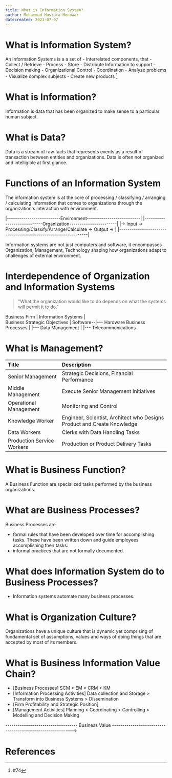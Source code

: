 ```yaml
---
title: What is Information System?
author: Muhammad Mustafa Monowar
datecreated: 2021-07-07
---
```


# What is Information System?

An Information Systems is a a set of
    - Interrelated components, that
        - Collect / Retrieve
        - Process
        - Store
        - Distribute
    Information to support
        - Decision making
        - Organizational Control
        - Coordination
        - Analyze problems
        - Visualize complex subjects
        - Create new products [^1]

# What is Information?

Information is data that has been organized to make sense to a particular human subject.

# What is Data?

Data is a stream of raw facts that represents events as a result of transaction between entities and organizations. Data is often not organized and intelligible at first glance.

# Functions of an Information System

The information system is at the core of processing / classifying / arranging / calculating information that comes to organizations through the organization's interaction with environment.

|--------------------------Environment--------------------------|
|----------------------------Organization-----------------------|
|-> Input -> Processing/Classify/Arrange/Calculate -> Output -> |
|---------------------------------------------------------------|

Information systems are not just computers and software, it encompasses Organization, Management, Technology shaping how organizations adapt to challenges of external environment.

# Interdependence of Organization and Information Systems

> "What the organization would like to do depends on what the systems will permit it to do." 

Business Firm                      |        Information Systems
                                   |            
Business Strategic Objectives      |        Software--|--- Hardware 
Business Processes                 |                  |--- Data Management
                                   |                  |--- Telecommunications

 
# What is Management?

| Title                     |  Description                                                            |
|:--------------------------|:------------------------------------------------------------------------|
| Senior Management         | Strategic Decisions, Financial Performance                              |
| Middle Management         | Execute Senior Management Initiatives                                   |
| Operational Management    | Monitoring and Control                                                  |
| Knowledge Worker          | Engineer, Scientist, Architect who Designs Product and Create Knowledge |
| Data Workers              | Clerks with Data Handling Tasks                                         |
| Production Service Workers| Production or Product Delivery Tasks                                    |


# What is Business Function?

A Business Function are specialized tasks performed by the business organizations.


# What are Business Processes?

Business Processes are 
- formal rules that have been developed over time for accomplishing tasks. These have been written down and guide employees accomplishing their tasks.
- informal practices that are not formally documented.

# What does Information System do to Business Processes?
- Information systems automate many business processes.

# What is Organization Culture?

Organizations have a unique culture that is dynamic yet comprising of fundamental set of assumptions, values and ways of doing things that are accepted by most of its members.


# What is Business Information Value Chain?
- [Business Processes] SCM > EM > CRM > KM                                                                                                              
- [Information Processing Activities] Data collection and Storage > Transform into Business Systems > Dissemination                                                                                                
- [Firm Profitability and Strategic Position]                                                                                                                      
- [Management Activities] Planning > Coordinating > Controlling > Modelling and Decision Making  

----------------------------------- Business Value ---------------------------------------------------------->





# References

[^1]:  #74 